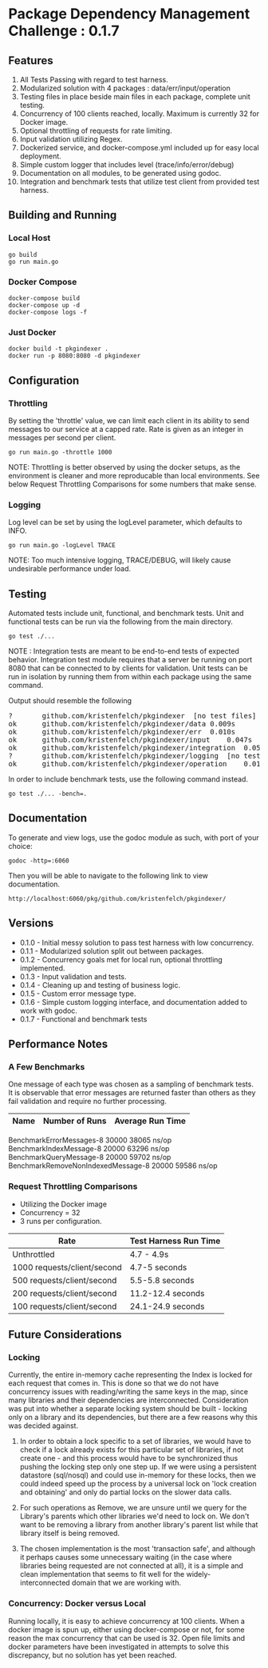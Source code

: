 # Package Dependency Management Challenge : 0.1.7

## Features

1. All Tests Passing with regard to test harness.
2. Modularized solution with 4 packages : data/err/input/operation
3. Testing files in place beside main files in each package, complete unit testing.
4. Concurrency of 100 clients reached, locally.  Maximum is currently 32 for Docker image.
5. Optional throttling of requests for rate limiting.
6. Input validation utilizing Regex.
7. Dockerized service, and docker-compose.yml included up for easy local deployment.
8. Simple custom logger that includes level (trace/info/error/debug)
9. Documentation on all modules, to be generated using godoc.
10. Integration and benchmark tests that utilize test client from provided test harness.


## Building and Running

### Local Host

<pre><code>go build
go run main.go
</code></pre>

### Docker Compose

<pre><code>docker-compose build
docker-compose up -d
docker-compose logs -f
</code></pre>

### Just Docker

<pre><code>docker build -t pkgindexer .
docker run -p 8080:8080 -d pkgindexer
</code></pre>

## Configuration

### Throttling
By setting the 'throttle' value, we can limit each client in its ability to send messages to our
service at a capped rate.  Rate is given as an integer in messages per second per client.

<pre><code>go run main.go -throttle 1000</code></pre>

NOTE: Throttling is better observed by using the docker setups, as the environment is cleaner and
more reproducable than local environments.  See below Request Throttling Comparisons for some numbers
that make sense.

### Logging
Log level can be set by using the logLevel parameter, which defaults to INFO.

<pre><code>go run main.go -logLevel TRACE</code></pre>

NOTE: Too much intensive logging, TRACE/DEBUG, will likely cause undesirable performance under load.

## Testing
Automated tests include unit, functional, and benchmark tests. Unit and functional tests can be
run via the following from the main directory.

<pre><code>go test ./...
</code></pre>

NOTE : Integration tests are meant to be end-to-end tests of expected behavior.
Integration test module requires that a server be running on port 8080
that can be connected to by clients for validation.  Unit tests can be run in isolation by running
them from within each package using the same command.

Output should resemble the following

<pre>
?   	github.com/kristenfelch/pkgindexer	[no test files]
ok  	github.com/kristenfelch/pkgindexer/data	0.009s
ok  	github.com/kristenfelch/pkgindexer/err	0.010s
ok  	github.com/kristenfelch/pkgindexer/input	0.047s
ok  	github.com/kristenfelch/pkgindexer/integration	0.050s
?   	github.com/kristenfelch/pkgindexer/logging	[no test files]
ok  	github.com/kristenfelch/pkgindexer/operation	0.010s
</pre>

In order to include benchmark tests, use the following command instead.

<pre><code>go test ./... -bench=.
</code></pre>

## Documentation
To generate and view logs, use the godoc module as such, with port of your choice:

<pre><code>godoc -http=:6060</code></pre>

Then you will be able to navigate to the following link to view documentation.

<pre><code>http://localhost:6060/pkg/github.com/kristenfelch/pkgindexer/</code></pre>
  
## Versions
- 0.1.0 - Initial messy solution to pass test harness with low concurrency.
- 0.1.1 - Modularized solution split out between packages.
- 0.1.2 - Concurrency goals met for local run, optional throttling implemented.
- 0.1.3 - Input validation and tests.
- 0.1.4 - Cleaning up and testing of business logic.
- 0.1.5 - Custom error message type.
- 0.1.6 - Simple custom logging interface, and documentation added to work with godoc.
- 0.1.7 - Functional and benchmark tests

## Performance Notes

### A Few Benchmarks

One message of each type was chosen as a sampling of benchmark tests.  It is observable
that error messages are returned faster than others as they fail validation and require no
further processing.

| Name  | Number of Runs  | Average Run Time  |
|---|---|---|
BenchmarkErrorMessages-8          	   30000	     38065 ns/op
BenchmarkIndexMessage-8           	   20000	     63296 ns/op
BenchmarkQueryMessage-8           	   20000	     59702 ns/op
BenchmarkRemoveNonIndexedMessage-8	   20000	     59586 ns/op

### Request Throttling Comparisons

* Utilizing the Docker image
* Concurrency = 32
* 3 runs per configuration.

| Rate  | Test Harness Run Time  |
|---|---|
| Unthrottled  | 4.7 - 4.9s |
| 1000 requests/client/second | 4.7-5 seconds  |
| 500 requests/client/second  | 5.5-5.8 seconds  |
| 200 requests/client/second  | 11.2-12.4 seconds  |
| 100 requests/client/second  | 24.1-24.9 seconds  |

## Future Considerations

### Locking

Currently, the entire in-memory cache representing the Index is locked for each request that comes in.
This is done so that we do not have concurrency issues with reading/writing the same keys in the map,
since many libraries and their dependencies are interconnected.
Consideration was put into whether a separate locking system should be built - locking only on a library
and its dependencies, but there are a few reasons why this was decided against.

1. In order to obtain a lock specific to a set of libraries, we would have to check if a lock already exists
for this particular set of libraries, if not create one - and this process would have to be synchronized
thus pushing the locking step only one step up. If we were using a persistent datastore (sql/nosql)
and could use in-memory for these locks, then we could indeed speed up the process by a universal
lock on 'lock creation and obtaining' and only do partial locks on the slower data calls.

2. For such operations as Remove, we are unsure until we query for the Library's parents which other
libraries we'd need to lock on.  We don't want to be removing a library from another library's parent
list while that library itself is being removed.

3. The chosen implementation is the most 'transaction safe', and although it perhaps causes some unnecessary
waiting (in the case where libraries being requested are not connected at all), it is a simple and clean
implementation that seems to fit well for the widely-interconnected domain that we are working with.

### Concurrency: Docker versus Local
Running locally, it is easy to achieve concurrency at 100 clients.  When a docker image is spun up,
either using docker-compose or not, for some reason the max concurrency that can be used is 32. 
Open file limits and docker parameters have been investigated in attempts to solve this discrepancy,
but no solution has yet been reached.
